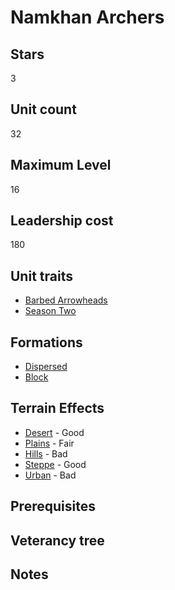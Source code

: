 # Namkhan Archers

## Stars
3

## Unit count
32

## Maximum Level
16

## Leadership cost
180

## Unit traits
* [Barbed Arrowheads](../../unit-traits/barbed-arrowheads.md)
* [Season Two](../../unit-traits/season-two.md)

## Formations
* [Dispersed](../../formations/dispersed.md)
* [Block](../../formations/block.md)

## Terrain Effects
* [Desert](../../terrain-effects/desert) - Good
* [Plains](../../terrain-effects/) - Fair
* [Hills](../../terrain-effects/) - Bad
* [Steppe](../../terrain-effects/) - Good
* [Urban](../../terrain-effects/) - Bad

## Prerequisites

## Veterancy tree

## Notes
